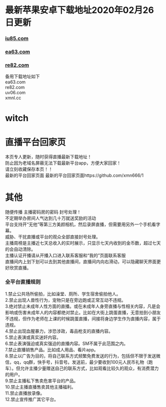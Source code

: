 # 最新苹果安卓下载地址2020年02月26日更新
### [iu85.com](http://iu85.com/)
### [ea63.com](http://ea63.com/)
### [re82.com](http://re82.com/)<br>
备用下载地址如下<br>
ea63.com<br>
re82.com<br>
uv06.com<br>
xmnl.cc<br>

# witch
# 直播平台回家页
本页专人更新，随时获得直播最新下载地址！<br>
防止因为老域名屏蔽无法下载最新平台app，方便大家回家！<br>
请立刻收藏保存本页！！<br>
最新的平台回家页面  最新的平台回家页面https://github.com/xmn666/1       <br>

# 其他
随便传播 主播密码房的密码 封号处理！<br>
不定期举办房间人气达到几十万就送奖励的活动<br>
平台支持开“无他”等第三方美颜相机，然后录屏直播，但需要用另外一个手机看字幕。<br>
威胁、干扰直播或平台的观众全部直接封号处理。<br>
主播周榜是主播近七天总收入的实时展示，只显示七天内收到的金币数，超过七天的会自动清除。<br>
主播认证开播请从开播入口进入联系客服和“我的”页面联系客服<br>
直播间内上划下划可以去到其他直播间，直播间内向右滑动，可以隐藏聊天界面更好欣赏直播。<br>



### 全平台直播规则
1.禁止公共场所偷拍，比如澡堂、厕所、学生宿舍偷拍他人。<br>
2.禁止出现人兽性行为，宠物只是在旁边跑或正常互动不违规。<br>
3.绝对禁止未成年人性方面的直播。或在未成年人身旁直播与性相关内容，凡是会影响或伤害未成年人的内容都绝对禁止。比如在大街上跳蛋直播，无意拍到小朋友不违规，但作为老师在上课的时候跳蛋直播，间接将身边学生作为直播内容，属于违规。<br>
4.禁止出现血腥暴力，涉恐涉政，毒品枪支的直播内容。<br>
5.禁止表演或真实迷奸内容。<br>
6.禁止表演强迫或真实强迫的直播内容。SM不属于此范围之内。<br>
7.禁止直播销售产品。比如成人用品、看片app。<br>
8.禁止以广告为目的，将自己联系方式频繁免费发送的行为，包括但不限于发送微信，qq，qq群，快手号，抖音号。发送前，最少要收到100元人民币礼物（跑车）。但允许主播少量赠送自己的联系方式，比如观看比较久的观众，有消费潜力的用户。<br>
9.禁止主播私下售卖危害平台的产品。<br>
10.禁止主播直播售卖其他主播福利。<br>
11.禁止直播放录像。<br>
12.禁止宣传推广其它平台。<br>
